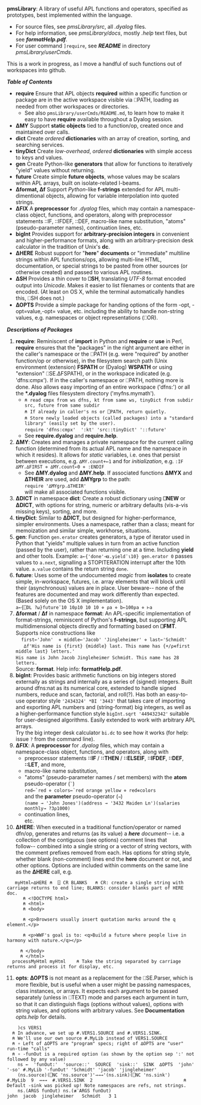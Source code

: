 __pmsLibrary__: A library of useful APL functions and operators, specified as prototypes, best implemented within the language.  

* For source files, see _pmsLibrary/src_, all _.dyalog_ files.
* For help information, see _pmsLibrary/docs_, mostly _.help_ text files, but see ___formatHelp.pdf___.
* For user command `]require`, see ___README___ in directory _pmsLibrary/userCmds_.

This is a work in progress, as I move a handful of such functions out of workspaces into github.

___Table of Contents___  

* __require__     Ensure that APL objects __required__ within a specific function or package are in the active workspace visible via ⎕PATH, loading as needed from other workspaces or directories. 
   - See also `pmsLibrary/userCmds/README.md`, to learn how to make it easy to have __require__ available throughout a Dyalog session. 
* __∆MY__         Support __static objects__ tied to a function/op, created once and maintained over calls.
* __dict__        Create _ordered_ __dictionaries__ with an array of creation, sorting, and searching services.
* __tinyDict__    Create _low-overhead_, _ordered_ __dictionaries__ with simple access to keys and values.
* __gen__         Create Python-like __generators__ that allow for functions to iteratively "yield" values without returning.
* __future__      Create simple __future objects__, whose values may be scalars within APL arrays, built on isolate-related I-beams.
* __∆format, ∆f__ Support _Python_-like __f-strings__ extended for APL multi-dimentional objects, allowing for variable interpolation into quoted strings.
* __∆FIX__        A __preprocessor__ for _.dyalog_ files, which may contain a namespace-class object, functions, and operators, along with preprocessor statements ::IF, ::IFDEF, ::DEF, macro-like name substitution, "atoms" (pseudo-parameter names), continuation lines, etc.
* __bigInt__  Provides support for __arbitrary-precision integers__ in convenient and higher-performance formats, along with an arbitrary-precision desk calculator in the tradition of Unix's __dc__.
* __∆HERE__       Robust support for "__here__" __documents__ or "immediate" multiline strings within APL functions/ops, allowing multi-line HTML, documentation, or special strings to be pasted from other sources (or otherwise created) and passed to various APL routines.
* __∆SH__  Provides a thin cover to __⎕SH__, translating _UTF-8_ format encoded output into _Unicode_. Makes it easier to list filenames or contents that are encoded. (At least on OS X, while the terminal automatically handles this, ⎕SH does not.)
* __∆OPTS__ Provide a simple package for handing options of the form -opt, -opt=value,-opt= value, etc. including the ability
to handle non-string values, e.g. namespaces or object representations (⎕OR).  

___Descriptions of Packages___
1. __require__: Reminiscent of __import__ in Python and __require__ or __use__ in Perl, __require__ ensures that the "packages" in the right argument are either in the caller's namespace or the ⎕PATH (e.g. were "required" by another function/op or otherwise), in the filesystem search path (Unix environment (extension) __FSPATH__ or (Dyalog) __WSPATH__ or using "extension" ⎕SE.∆FSPATH), or in the workspace indicated (e.g. 'dfns:cmpx'). If in the caller's namespace or ⎕PATH, nothing more is done. Also allows easy importing of an entire workspace ('dfns:') or all the __\*.dyalog__ files filesystem directory ('myfns.mymath').
   * ``⍝ read cmpx from ws dfns, kt from same ws, tinyDict from subdir src, future from same subdir``<br>
     ``⍝ If already in caller's ns or ⎕PATH, return quietly.``<br>
     ``⍝ Store newly loaded objects (called packages) into a "standard library" (easily set by the user).``<br>
     ``require 'dfns:cmpx'  ':kt' 'src::tinyDict' '::future' ``                                                
   * See __require.dyalog__ and __require.help__.
1. __∆MY__: Creates and manages a private namespace for the current calling function (determined from its actual APL name and the namespace in which it resides). It allows for *static* variables, i.e. ones that persist between executions, e.g. ``∆MY.count+←1`` 
and for *initialization*, e.g. 
``:IF ∆MY.∆FIRST ⋄ ∆MY.count←0 ⋄ :ENDIF``
   * See __∆MY.dyalog__ and __∆MY.help__. If associated functions __∆MYX__ and __∆THEIR__ are used, add __∆MYgrp__ to the path:<br>
   ``require '∆MYgrp.∆THEIR'``<br>will make all associated functions visible.
1. __∆DICT__ in namespace __dict__: Create a robust dictionary using __⎕NEW__ or __∆DICT__, with options for string, numeric or arbitrary defaults (vis-a-vis missing keys), sorting, and more.
1. __tinyDict__: Similar to __∆DICT__, but designed for higher-performance, simpler environments. Uses a namespace, rather than a class; meant for memoization and similar simple, workhorse, situations.
1. __gen__: Function ``gen.erator`` creates generators, a type of iterator used in Python that "yields" multiple values in turn from an active function (passed by the user), rather than returning one at a time. Including __yield__ and other tools. 
Example: ``a←{'done'⊣⍺.yield¨⍳10} gen.erator 0`` passes values to ``a.next``, signalling a STOPITERATION interrupt after the 10th value. ``a.value`` contains the return string ``done``.
1. __future__: Uses some of the undocumented _magic_ from __isolates__ to create simple, in-workspace, futures, i.e. array elements that will block until their (asynchronous) values are in place. User beware-- none of the features are documented and may work differently than expected. (Based solely on the OS X implementation).<br>
``a←{⎕DL ?⍵}future¨10 10⍴10 10 10 ⋄ ⍴a ⋄ b←100⍴a ⋄ ⊢a``
1. __∆format__ / __∆f__ in namespace __format__: An APL-specific implementation of format-strings, reminiscent of Python's __f-strings__, but supporting APL multidimensional objects directly and formatting based on __⎕FMT__. Supports nice constructions like<br>
      ``   first←'John'  ⋄ middle←'Jacob' 'Jingleheimer' ⋄ last←'Schmidt'  ``<br>
      ``   ∆f'His name is {first} {middle} last. This name has {+/⍴∊first middle last} letters.'``<br>
      ``His name is John Jacob Jingleheimer Schmidt. This name has 28 letters.``<br>
Source: __format__. Help info: __formatHelp.pdf__.
1. __bigInt__: Provides basic arithmetic functions on big integers stored externally as strings
and internally as a series of (signed) integers. Built around dfns:nat as its numerical core,  extended to handle signed numbers,
reduce and scan, factorial, and roll(?). Has both an easy-to-use operator style ``'2434324' *BI '3443'`` that takes care of importing and exporting APL numbers and (string-format) big integers, as well as a higher-performance function style ``bigInt.sqrt '449432342'`` suitable for user-designed algorithms. Easily extended to work with arbitrary APL arrays.<br>
   Try the big integer desk calculator `bi.dc` to see how it works (for help: issue `?` from the command line).
1. __∆FIX__:     A __preprocessor__ for _.dyalog_ files, which may contain a namespace-class object, functions, and operators, along with 
   * preprocessor statements __::IF__ / __::THEN__ / __::ELSEIF__, __::IFDEF__, __::DEF__, __::LET__, and more, 
   * macro-like name substitution, 
   * "atoms" (pseudo-parameter names / set members) with the __atom__ pseudo-operator (``` ` ```)    
       ```red←`red ⋄ colors←`red orange yellow ⋄ red∊colors```    
       and the __parameter__ pseudo-operator (```→```)    
       ```(name → 'John Jones')(address → '3432 Maiden Ln')(salaries monthly→ ?3⍴1000)``` 
   * continuation lines,   
   etc.
1. __∆HERE__: When executed in a traditional function/operator or named dfn/op, 
generates and returns (as its value) a ___here__ document_-- i.e. a collection of the contiguous (see options) comment lines that  
follow-- combined into a single string or a vector of string vectors, with the comment prefixes removed from each. 
Has options for string style, whether blank (non-comment) lines end the __here__ document or not, and other options. 
Options are included within comments on the same line as the __∆HERE__ call, e.g.<br>
``` 
   myHtml←∆HERE ⍝  ⍠ CR BLANKS   ⍝ CR: create a single string with carriage returns to end line; BLANKS: consider blanks part of HERE doc.
      ⍝ <!DOCTYPE html>
      ⍝ <html>
      ⍝ <body>

      ⍝ <p>Browsers usually insert quotation marks around the q element.</p>

      ⍝ <p>WWF's goal is to: <q>Build a future where people live in harmony with nature.</q></p>

     ⍝ </body>
     ⍝ </html>
  processMyHtml myHtml    ⍝ Take the string separated by carriage returns and process it for display, etc.
 ```
11. __opts__: __∆OPTS__ is not meant as a replacement for the ⎕SE.Parser, which is more flexible, but is useful when a user might be passing namespaces, class instances, or arrays.  It expects each argument to be passed separately (unless in ⎕TEXT) mode and parses each argument in turn, so that it can distinguish flags (options without values), options with string values, and options with arbitrary values.  See __Documentation__ _opts.help_ for details.     
``` ⍝ Example
    )cs VERS1   
  ⍝ In advance, we set up #.VERS1.SOURCE and #.VERS1.SINK.
  ⍝ We'll use our own source #.MyLib instead of VERS1.SOURCE
  ⍝ ∘ Left of ∆OPTS are "program" specs; right of ∆OPTS are "user" run-time "calls"
  ⍝ ∘ -funOut is a required option (as shown by the option sep ':' not followed by any value)
    ns ←  'funOut:'  'source::'  SOURCE  'sink::'  SINK  ∆OPTS  'john' '-so' #.MyLib '-funOut' 'Schmidt' 'jacob' 'jingleheimer' 
    (ns.source)(⎕NC 'ns.source')'→→→'(ns.sink)(⎕NC 'ns.sink')    
#.MyLib  9  →→→  #.VERS1.SINK  2                                  ⍝ Default -sink was picked up! Note namespaces are refs, not strings.
    ns.(ARGS funOut) ns.(≢¨ARGS funOut)          
john  jacob  jingleheimer   Schmidt   3 1
```
 
                                                  

